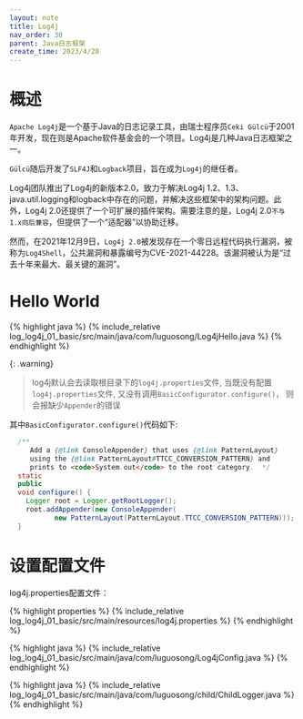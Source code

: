 ```yaml
---
layout: note
title: Log4j
nav_order: 30
parent: Java日志框架
create_time: 2023/4/20
---
```


# 概述

`Apache Log4j`是一个基于Java的日志记录工具，由瑞士程序员`Ceki Gülcü`于2001年开发，现在则是Apache软件基金会的一个项目。Log4j是几种Java日志框架之一。

`Gülcü`随后开发了`SLF4J`和`Logback`项目，旨在成为`Log4j`的继任者。

Log4j团队推出了Log4j的新版本2.0，致力于解决Log4j 1.2、1.3、java.util.logging和logback中存在的问题，并解决这些框架中的架构问题。此外，Log4j 2.0还提供了一个可扩展的插件架构。需要注意的是，Log4j 2.0`不与1.x向后兼容`，但提供了一个“适配器”以协助迁移。

然而，在2021年12月9日，`Log4j 2.0`被发现存在一个零日远程代码执行漏洞，被称为`Log4Shell`，公共漏洞和暴露编号为CVE-2021-44228。该漏洞被认为是“过去十年来最大、最关键的漏洞”。


# Hello World

{% highlight java %}
{% include_relative log_log4j_01_basic/src/main/java/com/luguosong/Log4jHello.java %}
{% endhighlight %}

{: .warning}
> log4j默认会去读取根目录下的`log4j.properties`文件,
> 当既没有配置`log4j.properties`文件,
> 又没有调用`BasicConfigurator.configure()`，
> 则会报缺少`Appender`的错误

其中`BasicConfigurator.configure()`代码如下:

``` java
  /**
     Add a {@link ConsoleAppender} that uses {@link PatternLayout}
     using the {@link PatternLayout#TTCC_CONVERSION_PATTERN} and
     prints to <code>System.out</code> to the root category.  */
  static
  public
  void configure() {
    Logger root = Logger.getRootLogger();
    root.addAppender(new ConsoleAppender(
           new PatternLayout(PatternLayout.TTCC_CONVERSION_PATTERN)));
  }
```

# 设置配置文件

log4j.properties配置文件：

{% highlight properties %}
{% include_relative log_log4j_01_basic/src/main/resources/log4j.properties %}
{% endhighlight %}

{% highlight java %}
{% include_relative log_log4j_01_basic/src/main/java/com/luguosong/Log4jConfig.java %}
{% endhighlight %}

{% highlight java %}
{% include_relative log_log4j_01_basic/src/main/java/com/luguosong/child/ChildLogger.java %}
{% endhighlight %}
